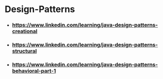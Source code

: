 # Design-Patterns
* ### https://www.linkedin.com/learning/java-design-patterns-creational
* ### https://www.linkedin.com/learning/java-design-patterns-structural
* ### https://www.linkedin.com/learning/java-design-patterns-behavioral-part-1